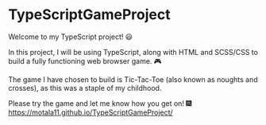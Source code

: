# TypeScriptGameProject

Welcome to my TypeScript project! 😃

In this project, I will be using TypeScript, along with HTML and SCSS/CSS to build a fully functioning web browser game. 🎮

The game I have chosen to build is Tic-Tac-Toe (also known as noughts and crosses), as this was a staple of my childhood.

Please try the game and let me know how you get on! 🎆
https://motala11.github.io/TypeScriptGameProject/
